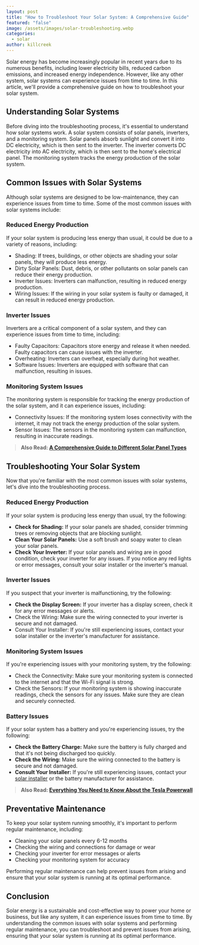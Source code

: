 ```yaml
---
layout: post
title: "How to Troubleshoot Your Solar System: A Comprehensive Guide"
featured: "false"
image: /assets/images/solar-troubleshooting.webp
categories:
  - solar
author: killcreek
---
```


Solar energy has become increasingly popular in recent years due to its numerous benefits, including lower electricity bills, reduced carbon emissions, and increased energy independence. However, like any other system, solar systems can experience issues from time to time. In this article, we'll provide a comprehensive guide on how to troubleshoot your solar system.

## Understanding Solar Systems

Before diving into the troubleshooting process, it's essential to understand how solar systems work. A solar system consists of solar panels, inverters, and a monitoring system. Solar panels absorb sunlight and convert it into DC electricity, which is then sent to the inverter. The inverter converts DC electricity into AC electricity, which is then sent to the home's electrical panel. The monitoring system tracks the energy production of the solar system.

## Common Issues with Solar Systems

Although solar systems are designed to be low-maintenance, they can experience issues from time to time. Some of the most common issues with solar systems include:

### Reduced Energy Production

If your solar system is producing less energy than usual, it could be due to a variety of reasons, including:

- Shading: If trees, buildings, or other objects are shading your solar panels, they will produce less energy.
- Dirty Solar Panels: Dust, debris, or other pollutants on solar panels can reduce their energy production.
- Inverter Issues: Inverters can malfunction, resulting in reduced energy production.
- Wiring Issues: If the wiring in your solar system is faulty or damaged, it can result in reduced energy production.

### Inverter Issues

Inverters are a critical component of a solar system, and they can experience issues from time to time, including:

- Faulty Capacitors: Capacitors store energy and release it when needed. Faulty capacitors can cause issues with the inverter.
- Overheating: Inverters can overheat, especially during hot weather.
- Software Issues: Inverters are equipped with software that can malfunction, resulting in issues.

### Monitoring System Issues

The monitoring system is responsible for tracking the energy production of the solar system, and it can experience issues, including:

- Connectivity Issues: If the monitoring system loses connectivity with the internet, it may not track the energy production of the solar system.
- Sensor Issues: The sensors in the monitoring system can malfunction, resulting in inaccurate readings.

> **A﻿lso Read: [A Comprehensive Guide to Different Solar Panel Types](/a-comprehensive-guide-to-different-solar-panel-types/)**

## Troubleshooting Your Solar System

Now that you're familiar with the most common issues with solar systems, let's dive into the troubleshooting process.

### Reduced Energy Production

If your solar system is producing less energy than usual, try the following:

- **Check for Shading:** If your solar panels are shaded, consider trimming trees or removing objects that are blocking sunlight.
- **Clean Your Solar Panels:** Use a soft brush and soapy water to clean your solar panels.
- **Check Your Inverter:** If your solar panels and wiring are in good condition, check your inverter for any issues. If you notice any red lights or error messages, consult your solar installer or the inverter's manual.

### Inverter Issues

If you suspect that your inverter is malfunctioning, try the following:

- **Check the Display Screen:** If your inverter has a display screen, check it for any error messages or alerts.
- Check the Wiring: Make sure the wiring connected to your inverter is secure and not damaged.
- Consult Your Installer: If you're still experiencing issues, contact your solar installer or the inverter's manufacturer for assistance.

### Monitoring System Issues

If you're experiencing issues with your monitoring system, try the following:

- Check the Connectivity: Make sure your monitoring system is connected to the internet and that the Wi-Fi signal is strong.
- Check the Sensors: If your monitoring system is showing inaccurate readings, check the sensors for any issues. Make sure they are clean and securely connected.

### Battery Issues

If your solar system has a battery and you're experiencing issues, try the following:

- **Check the Battery Charge:** Make sure the battery is fully charged and that it's not being discharged too quickly.
- **Check the Wiring:** Make sure the wiring connected to the battery is secure and not damaged.
- **Consult Your Installer:** If you're still experiencing issues, contact your [solar installer](/thing-you-need-to-know-solar-installation/) or the battery manufacturer for assistance.

> **Also Read: [Everything You Need to Know About the Tesla Powerwall](/everything-you-need-to-know-about-the-tesla-powerwall/)**

## Preventative Maintenance

To keep your solar system running smoothly, it's important to perform regular maintenance, including:

- Cleaning your solar panels every 6-12 months
- Checking the wiring and connections for damage or wear
- Checking your inverter for error messages or alerts
- Checking your monitoring system for accuracy

Performing regular maintenance can help prevent issues from arising and ensure that your solar system is running at its optimal performance.

## Conclusion

Solar energy is a sustainable and cost-effective way to power your home or business, but like any system, it can experience issues from time to time. By understanding the common issues with solar systems and performing regular maintenance, you can troubleshoot and prevent issues from arising, ensuring that your solar system is running at its optimal performance.
